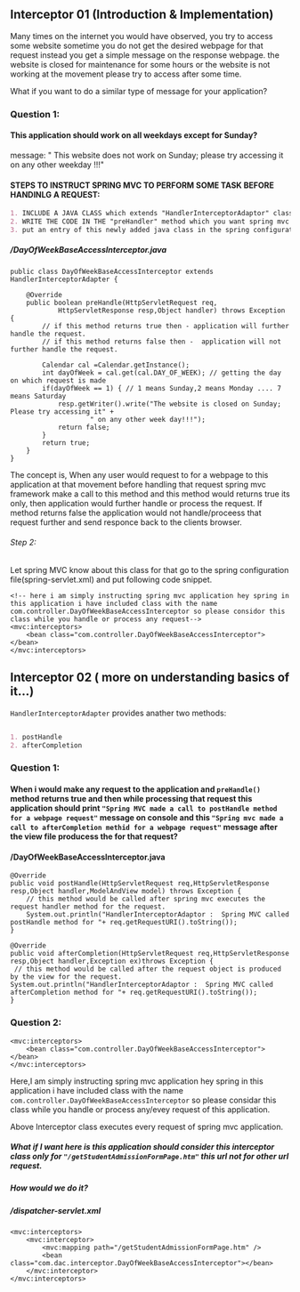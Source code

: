 ## Interceptor 01 (Introduction & Implementation)
Many times on the internet you would have observed, you try to access some website sometime you do not get the desired webpage for that request instead you get a simple message on the response webpage. the website is closed for maintenance for some hours or the website is not working at the movement please try to access after some time.

What if you want to do a similar type of message for your application?

### Question 1: 
#### This application should work on all weekdays except for Sunday?

message: " This website does not work on Sunday; please try accessing it on any other weekday !!!"


#### STEPS TO INSTRUCT SPRING MVC TO PERFORM SOME TASK BEFORE HANDINLG A REQUEST:
```markdown
1. INCLUDE A JAVA CLASS which extends "HandlerInterceptorAdaptor" class and override one of ots methods with the name  "preHandle".
2. WRITE THE CODE IN THE "preHandler" method which you want spring mvc to execute before handling the request.
3. put an entry of this newly added java class in the spring configuration file.
```

#####  /DayOfWeekBaseAccessInterceptor.java

```
public class DayOfWeekBaseAccessInterceptor extends HandlerInterceptorAdapter {
	
	@Override
	public boolean preHandle(HttpServletRequest req,
			HttpServletResponse resp,Object handler) throws Exception {
		// if this method returns true then - application will further handle the request.
		// if this method returns false then -  application will not further handle the request.
		
		Calendar cal =Calendar.getInstance();
		int dayOfWeek = cal.get(cal.DAY_OF_WEEK); // getting the day on which request is made
		if(dayOfWeek == 1) { // 1 means Sunday,2 means Monday .... 7 means Saturday
			resp.getWriter().write("The website is closed on Sunday; Please try accessing it" +
					" on any other week day!!!");
			return false;
		}
		return true;
	}
}

```

The concept is, When any user would request to for a webpage to this application at that movement before handling that request spring mvc framework make a call to this method and this method would returns true its only, then application would further handle or process the request.
If method returns false the application would not handle/proceess that request further and send responce back to the clients browser.

###### Step 2:

Let spring MVC know about this class for that go to the spring configuration file(spring-servlet.xml) and put following code snippet.

```
<!-- here i am simply instructing spring mvc application hey spring in this application i have included class with the name com.controller.DayOfWeekBaseAccessInterceptor so please considor this class while you handle or process any request-->
<mvc:interceptors>
	<bean class="com.controller.DayOfWeekBaseAccessInterceptor"></bean>
</mvc:interceptors>
```

## Interceptor 02 ( more on understanding basics of it...)

`HandlerInterceptorAdapter` provides anather two methods:
```markdown

1. postHandle
2. afterCompletion

```

### Question 1: 
#### When i would make any request to the application and `preHandle()` method returns true and then while processing that request this application should print `"Spring MVC made a call to postHandle method for a webpage request"` message on console and this `"Spring mvc made a call to afterCompletion methid for a webpage request"` message after the view file producess the for that request?

#### /DayOfWeekBaseAccessInterceptor.java
```
@Override
public void postHandle(HttpServletRequest req,HttpServletResponse resp,Object handler,ModelAndView model) throws Exception {
	// this method would be called after spring mvc executes the request handler method for the request.
	System.out.println("HandlerInterceptorAdaptor :  Spring MVC called postHandle method for "+ req.getRequestURI().toString());
}
	
@Override
public void afterCompletion(HttpServletRequest req,HttpServletResponse resp,Object handler,Exception ex)throws Exception {
 // this method would be called after the request object is produced by the view for the request.
System.out.println("HandlerInterceptorAdaptor :  Spring MVC called afterCompletion method for "+ req.getRequestURI().toString());
}
```

### Question 2: 

```
<mvc:interceptors>
	<bean class="com.controller.DayOfWeekBaseAccessInterceptor"></bean>
</mvc:interceptors>
```
 Here,I am simply instructing spring mvc application hey spring in this application i have included class with the name `com.controller.DayOfWeekBaseAccessInterceptor` so please considar this class while you handle or process any/evey request of this application.
 
 Above Interceptor class executes every request of spring mvc application.
 
 ##### What if I want here is this application should consider this interceptor class only for   `"/getStudentAdmissionFormPage.htm"` this url not for other url request.
##### How would we do it?

##### /dispatcher-servlet.xml
```
<mvc:interceptors>
	<mvc:interceptor>
		<mvc:mapping path="/getStudentAdmissionFormPage.htm" />
		<bean class="com.dac.interceptor.DayOfWeekBaseAccessInterceptor"></bean>
	</mvc:interceptor>
</mvc:interceptors>
```
